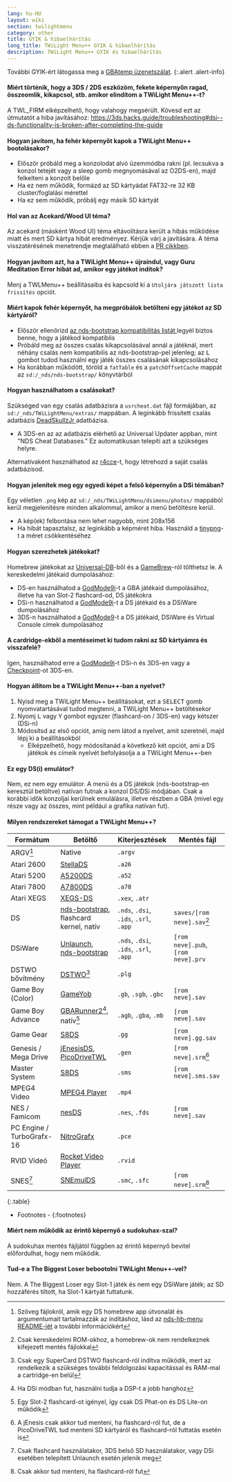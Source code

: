 ```yaml
---
lang: hu-HU
layout: wiki
section: twilightmenu
category: other
title: GYIK & hibaelhárítás
long_title: TWiLight Menu++ GYIK & hibaelhárítás
description: TWiLight Menu++ GYIK és hibaelhárítás
---
```


További GYIK-ért látogassa meg a [GBAtemp üzenetszálat](https://gbatemp.net/threads/ds-i-3ds-twilight-menu-gui-for-ds-i-games-and-ds-i-menu-replacement.472200/).
{:.alert .alert-info}

#### Miért történik, hogy a 3DS / 2DS eszközöm, fekete képernyőn ragad, összeomlik, kikapcsol, stb. amikor elindítom a TWiLight Menu++-t?
A TWL_FIRM elképzelhető, hogy valahogy megsérült. Kövesd ezt az útmutatót a hiba javításához: <https://3ds.hacks.guide/troubleshooting#dsi--ds-functionality-is-broken-after-completing-the-guide>

#### Hogyan javítom, ha fehér képernyőt kapok a TWiLight Menu++ bootolásakor?
- Először próbáld meg a konzolodat alvó üzemmódba rakni (pl. lecsukva a konzol tetejét vagy a sleep gomb megnyomásával az O2DS-en), majd felkelteni a konzolt belőle
- Ha ez nem működik, formázd az SD kártyádat FAT32-re 32 KB cluster/foglalási mérettel
- Ha ez sem működik, próbálj egy másik SD kártyát

#### Hol van az Acekard/Wood UI téma?
Az acekard (másként Wood UI) téma eltávolításra került a hibás működése miatt és mert SD kártya hibát eredményez. Kérjük várj a javítására. A téma visszatérésének menetrendje megtalálható ebben a [PR cikkben](https://github.com/DS-Homebrew/TWiLightMenu/pull/1109).

#### Hogyan javítom azt, ha a TWiLight Menu++ újraindul, vagy Guru Meditation Error hibát ad, amikor egy játékot indítok?
Menj a TWLMenu++ beállításaiba és kapcsold ki a `Utoljára játszott lista frissítés` opciót.

#### Miért kapok fehér képernyőt, ha megpróbálok betölteni egy játékot az SD kártyáról?
- Először ellenőrizd [az nds-bootstrap kompatibilitás listát ](https://docs.google.com/spreadsheets/d/1LRTkXOUXraTMjg1eedz_f7b5jiuyMv2x6e_jY_nyHSc/htmlview#gid=0) legyél biztos benne, hogy a játékod kompatiblis
- Próbáld meg az összes csalás kikapcsolásával annál a játéknál, mert néhány csalás nem kompatibilis az nds-bootstrap-pel jelenleg; az <kbd class="l">L</kbd> gombot tudod használni egy játék összes csalásának kikapcsolásához
- Ha korábban működött, töröld a `fatTable` és a `patchOffsetCache` mappát az `sd:/_nds/nds-bootstrap/` könyvtárból

#### Hogyan használhatom a csalásokat?
Szükséged van egy csalás adatbázisra a `usrcheat.dat` fájl formájában, az `sd:/_nds/TWiLightMenu/extras/` mappában. A leginkább frissített csalás adatbázis [DeadSkullzJr ](https://gbatemp.net/threads/deadskullzjrs-flashcart-cheat-databases.488711/) adatbázisa.
- A 3DS-en az az adatbázis elérhető az Universal Updater appban, mint "NDS Cheat Databases." Ez automatikusan telepíti azt a szükséges helyre.

Alternatívaként használhatod az [r4cce](http://hp.vector.co.jp/authors/VA013928/soft_en.html)-t, hogy létrehozd a saját csalás adatbázisod.

#### Hogyan jelenítek meg egy egyedi képet a felső képernyőn a DSi témában?
Egy véletlen `.png` kép az `sd:/_nds/TWiLightMenu/dsimenu/photos/` mappából kerül megjelenítésre minden alkalommal, amikor a menü betöltésre kerül.

- A kép(ek) felbontása nem lehet nagyobb, mint 208x156
- Ha hibát tapasztalsz, az leginkább a képméret hiba. Használd a [tinypng](https://tinypng.com)-t a méret csökkentéséhez

#### Hogyan szerezhetek játékokat?
Homebrew játékokat az [Universal-DB](https://db.universal-team.net/ds)-ből és a [GameBrew](https://www.gamebrew.org/wiki/List_of_all_DS_homebrew#Games)-ról tölthetsz le. A kereskedelmi játékaid dumpolásához:
- DS-en használhatod a [GodMode9i](https://github.com/DS-Homebrew/GodMode9i/releases)-t a GBA játékaid dumpolásához, illetve ha van Slot-2 flashcard-od, DS játékokra
- DSi-n használhatod a [GodMode9i](https://github.com/DS-Homebrew/GodMode9i/releases)-t a DS játékaid és a DSiWare dumpolásához
- 3DS-n használhatod a [GodMode9](https://github.com/d0k3/GodMode9/releases)-t a DS játékaid, DSiWare és Virtual Console címek dumpolásához

#### A cardridge-ekből a mentéseimet ki tudom rakni az SD kártyámra és visszafelé?
Igen, használhatod erre a [GodMode9i](https://github.com/DS-Homebrew/GodMode9i/releases)-t DSi-n és 3DS-en vagy a [Checkpoint](https://github.com/FlagBrew/Checkpoint/releases)-ot 3DS-en.

#### Hogyan állítom be a TWiLight Menu++-ban a nyelvet?
1. Nyisd meg a TWiLight Menu++ beállításokat, ezt a <kbd>SELECT</kbd> gomb nyomvatartásával tudod megtenni, a TWiLight Menu++ betöltésekor
1. Nyomj <kbd class="l">L</kbd> vagy <kbd class="face">Y</kbd> gombot egyszer (flashcard-on / 3DS-en) vagy kétszer (DSi-n)
1. Módosítsd az első opciót, amíg nem látod a nyelvet, amit szeretnél, majd lépj ki a beállításokból
   - Elképzelhető, hogy módosítanád a következő két opciót, ami a DS játékok és címeik nyelvét befolyásolja a a TWiLight Menu++-ben

#### Ez egy DS(i) emulátor?
Nem, ez nem egy emulátor. A menü és a DS játékok (nds-bootstrap-en keresztül betöltve) natívan futnak a konzol DS/DSi módjában. Csak a korábbi idők konzoljai kerülnek emulálásra, illetve részben a GBA (mivel egy része vagy az összes, mint például a grafika natívan fut).

#### Milyen rendszereket támogat a TWiLight Menu++?

| Formátum                  | Betöltő                                         | Kiterjesztések                         | Mentés fájl                        |
| ------------------------- | ----------------------------------------------- | -------------------------------------- | ---------------------------------- |
| ARGV[^1]                  | Native                                          | `.argv`                                |                                    |
| Atari 2600                | [StellaDS][stellads]                            | `.a26`                                 |                                    |
| Atari 5200                | [A5200DS][a5200ds]                              | `.a52`                                 |                                    |
| Atari 7800                | [A7800DS][a7800ds]                              | `.a78`                                 |                                    |
| Atari XEGS                | [XEGS-DS][xegs-ds]                              | `.xex`, `.atr`                         |                                    |
| DS                        | [nds-bootstrap][ndsbs], flashcard kernel, natív | `.nds`, `.dsi`, `.ids`, `.srl`, `.app` | `saves/[rom neve].sav`[^2]         |
| DSiWare                   | [Unlaunch][unlaunch], [nds-bootstrap][ndsbs]    | `.nds`, `.dsi`, `.ids`, `.srl`, `.app` | `[rom neve].pub`, `[rom neve].prv` |
| DSTWO bővítmény           | [DSTWO][dstwo][^3]                              | `.plg`                                 |                                    |
| Game Boy (Color)          | [GameYob][gameyob]                              | `.gb`, `.sgb`, `.gbc`                  | `[rom neve].sav`                   |
| Game Boy Advance          | [GBARunner2][gbarunner2][^4], natív[^5]         | `.agb`, `.gba`, `.mb`                  | `[rom neve].sav`                   |
| Game Gear                 | [S8DS][s8ds]                                    | `.gg`                                  | `[rom neve].gg.sav`                |
| Genesis / Mega Drive      | [jEnesisDS][jenesis], [PicoDriveTWL][pdtwl]     | `.gen`                                 | `[rom neve].srm`[^6]               |
| Master System             | [S8DS][s8ds]                                    | `.sms`                                 | `[rom neve].sms.sav`               |
| MPEG4 Video               | [MPEG4 Player][mpeg4player]                     | `.mp4`                                 |                                    |
| NES / Famicom             | [nesDS][nesds]                                  | `.nes`, `.fds`                         | `[rom neve].sav`                   |
| PC Engine / TurboGrafx-16 | [NitroGrafx][nitrografx]                        | `.pce`                                 |                                    |
| RVID Videó                | [Rocket Video Player][rvidplayer]               | `.rvid`                                |                                    |
| SNES[^7]                  | [SNEmulDS][snemulds]                            | `.smc`, `.sfc`                         | `[rom neve].srm`[^8]               |
{:.table}

- Footnotes -
{:footnotes}

#### Miért nem működik az érintő képernyő a sudokuhax-szal?
A sudokuhax mentés fájljától függően az érintő képernyő bevitel előfordulhat, hogy nem működik.

#### Tud-e a The Biggest Loser bebootolni TWiLight Menu++-vel?
Nem. A The Biggest Loser egy Slot-1 játék és nem egy DSiWare játék; az SD hozzáférés tiltott, ha Slot-1 kártyát futtatunk.

[^1]: Szöveg fájlokról, amik egy DS homebrew app útvonalát és argumentumait tartalmazzák az indításhoz, lásd az [nds-hb-menu README-jét](https://github.com/devkitPro/nds-hb-menu#passing-arguments) a további információkért
[^2]: Csak kereskedelmi ROM-okhoz, a homebrew-ok nem rendelkeznek kifejezett mentés fájlokkal
[^3]: Csak egy SuperCard DSTWO flashcard-ról indítva működik, mert az rendelkezik a szükséges további feldolgozási kapacitással és RAM-mal a cartridge-en belül
[^4]: Ha DSi módban fut, használni tudja a DSP-t a jobb hanghoz
[^5]: Egy Slot-2 flashcard-ot igényel, így csak DS Phat-on és DS Lite-on működik
[^6]: A jEnesis csak akkor tud menteni, ha flashcard-ról fut, de a PicoDriveTWL tud menteni SD kártyáról és flashcard-ról futtatás esetén is
[^7]: Csak flashcard használatakor, 3DS belső SD használatakor, vagy DSi esetében telepített Unlaunch esetén jelenik meg
[^8]: Csak akkor tud menteni, ha flashcard-ról fut

[a5200ds]: https://github.com/wavemotion-dave/A5200DS
[a7800ds]: https://github.com/wavemotion-dave/A7800DS
[dstwo]: http://eng.supercard.sc
[gameyob]: https://github.com/Drenn1/GameYob
[gbarunner2]: https://github.com/Gericom/GBARunner2
[jenesis]: https://www.gamebrew.org/wiki/JEnesisDS
[mpeg4player]: https://gbatemp.net/threads/544095
[ndsbs]: https://github.com/DS-Homebrew/nds-bootstrap
[nesds]: https://github.com/DS-Homebrew/NesDS
[nitrografx]: https://www.gamebrew.org/wiki/NitroGrafx
[pdtwl]: https://github.com/DS-Homebrew/PicoDriveTWL
[rvidplayer]: https://gbatemp.net/threads/539163
[s8ds]: https://www.gamebrew.org/wiki/S8DS
[snemulds]: https://www.gamebrew.org/wiki/SNEmulDS
[stellads]: https://github.com/wavemotion-dave/StellaDS
[unlaunch]: https://problemkaputt.de/unlaunch.htm
[xegs-ds]: https://github.com/wavemotion-dave/XEGS-DS
